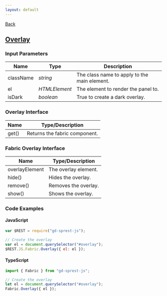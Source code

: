 ```yaml
---
layout: default
---
```

<div class="page-info" markdown="1">

[Back](/js/fabric)
## [Overlay](https://dev.office.com/fabric-js/Components/Overlay/Overlay.html)

</div>

### Input Parameters

| Name | Type | Description |
| --- | --- | --- |
| className | _string_ | The class name to apply to the main element. |
| el | _HTMLElement_ | The element to render the panel to. |
| isDark | _boolean_ | True to create a dark overlay. |

### Overlay Interface

| Name | Type/Description |
| --- | --- |
| get() | Returns the fabric component. |

### Fabric Overlay Interface

| Name | Type/Description |
| --- | --- |
| overlayElement | The overlay element. |
| hide() | Hides the overlay. |
| remove() | Removes the overlay. |
| show() | Shows the overlay. |

### Code Examples
#### JavaScript
```js
var $REST = require("gd-sprest-js");

// Create the overlay
var el = document.querySelector("#overlay");
$REST.JS.Fabric.Overlay({ el: el });
```
#### TypeScript
```ts
import { Fabric } from "gd-sprest-js";

// Create the overlay
let el = document.querySelector("#overlay");
Fabric.Overlay({ el });
```